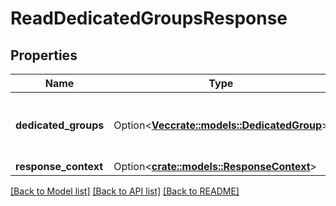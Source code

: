 # ReadDedicatedGroupsResponse

## Properties

Name | Type | Description | Notes
------------ | ------------- | ------------- | -------------
**dedicated_groups** | Option<[**Vec<crate::models::DedicatedGroup>**](DedicatedGroup.md)> | Information about one or more dedicated groups. | [optional]
**response_context** | Option<[**crate::models::ResponseContext**](ResponseContext.md)> |  | [optional]

[[Back to Model list]](../README.md#documentation-for-models) [[Back to API list]](../README.md#documentation-for-api-endpoints) [[Back to README]](../README.md)


